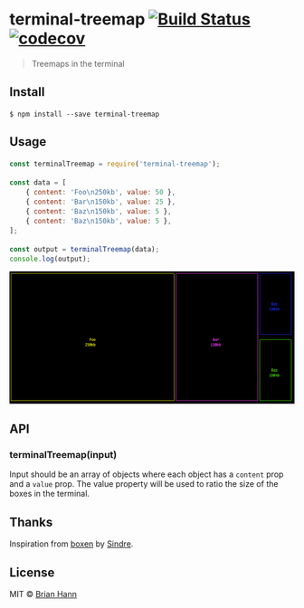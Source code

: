 # terminal-treemap [![Build Status](https://travis-ci.org/c0bra/terminal-treemap.svg?branch=master)](https://travis-ci.org/c0bra/terminal-treemap) [![codecov](https://codecov.io/gh/c0bra/terminal-treemap/badge.svg?branch=master)](https://codecov.io/gh/c0bra/terminal-treemap?branch=master)

> Treemaps in the terminal

## Install

```
$ npm install --save terminal-treemap
```


## Usage

```js
const terminalTreemap = require('terminal-treemap');

const data = [
	{ content: 'Foo\n250kb', value: 50 },
	{ content: 'Bar\n150kb', value: 25 },
	{ content: 'Baz\n150kb', value: 5 },
	{ content: 'Baz\n150kb', value: 5 },
];

const output = terminalTreemap(data);
console.log(output);
```
![Example](./example.png)

## API

### terminalTreemap(input)

Input should be an array of objects where each object has a `content` prop and a `value` prop. The value property will be used to ratio the size of the boxes in the terminal.

## Thanks

Inspiration from [boxen](https://www.npmjs.com/package/boxen) by [Sindre](https://github.com/sindresorhus/sindresorhus).


## License

MIT © [Brian Hann](http://n/A)
